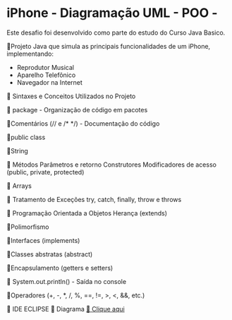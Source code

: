  # iPhone - Diagramação UML - POO  - 
 Este desafio foi desenvolvido como parte do estudo do Curso Java Basico.
 
 🔹Projeto Java que simula as principais funcionalidades de um iPhone, implementando:
- Reprodutor Musical
- Aparelho Telefônico
- Navegador na Internet

📌 Sintaxes e Conceitos Utilizados no Projeto

🔹 package - Organização de código em pacotes

🔹Comentários (// e /* */) - Documentação do código

🔹public class 

🔹String 

🔸 Métodos
Parâmetros e retorno
Construtores
Modificadores de acesso (public, private, protected)

🔸 Arrays

🔹 Tratamento de Exceções
try, catch, finally, throw e throws

🔸 Programação Orientada a Objetos
Herança (extends)

🔹Polimorfismo

🔹Interfaces (implements)

🔹Classes abstratas (abstract)

🔹Encapsulamento (getters e setters)

🔹  System.out.println() - Saída no console

🔹Operadores (+, -, *, /, %, ==, !=, >, <, &&, etc.)

🔹 IDE ECLIPSE
🔹 Diagrama [🔗 Clique aqui](https://github.com/silvialibras/dio-java-basico/blob/main/iphone-desafio/Diagrama%20-%20UML.png)
